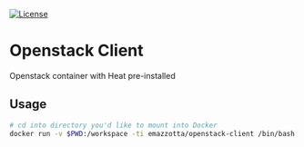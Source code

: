 [![License](http://img.shields.io/:license-mit-blue.svg?style=flat)](https://emanuelemazzotta.com/mit-license)

# Openstack Client

Openstack container with Heat pre-installed

## Usage

```bash
# cd into directory you'd like to mount into Docker
docker run -v $PWD:/workspace -ti emazzotta/openstack-client /bin/bash
```
